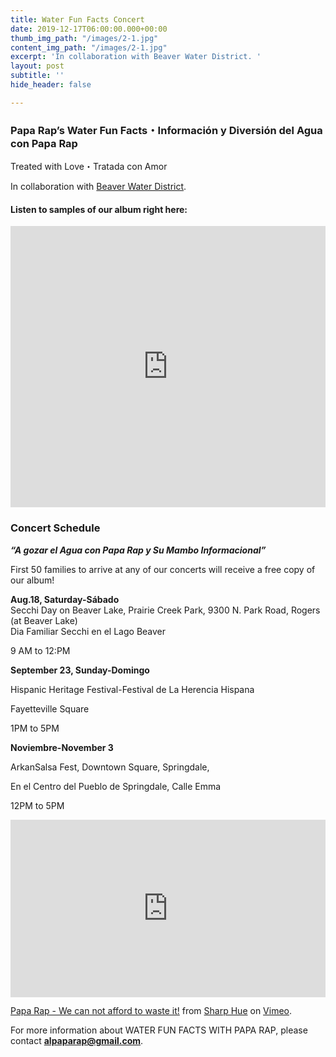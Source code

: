 ```yaml
---
title: Water Fun Facts Concert
date: 2019-12-17T06:00:00.000+00:00
thumb_img_path: "/images/2-1.jpg"
content_img_path: "/images/2-1.jpg"
excerpt: 'In collaboration with Beaver Water District. '
layout: post
subtitle: ''
hide_header: false

---
```

### Papa Rap’s Water Fun Facts・Información y Diversión del Agua con Papa Rap

Treated with Love・Tratada con Amor

In collaboration with [Beaver Water District](http://bwdh2o.org/).

#### Listen to samples of our album right here:

<iframe width="100%" height="450" scrolling="no" frameborder="no" allow="autoplay" src="https://w.soundcloud.com/player/?url=https%3A//api.soundcloud.com/playlists/296138865&color=%23ff5500&auto_play=false&hide_related=false&show_comments=true&show_user=true&show_reposts=false&show_teaser=true"></iframe>

### Concert Schedule

**_“A gozar el Agua con Papa Rap y Su Mambo Informacional”_**

First 50 families to arrive at any of our concerts will receive a free copy of our album!

**Aug.18, Saturday-Sábado**  
Secchi Day on Beaver Lake, Prairie Creek Park, 9300 N. Park Road, Rogers (at Beaver Lake)  
Dia Familiar Secchi en el Lago Beaver

9 AM to 12:PM

**September 23, Sunday-Domingo**

Hispanic Heritage Festival-Festival de La Herencia Hispana

Fayetteville Square

1PM to 5PM

**Noviembre-November 3**

ArkanSalsa Fest, Downtown Square, Springdale,

En el Centro del Pueblo de Springdale, Calle Emma

12PM to 5PM

<div style="padding:56.25% 0 0 0;position:relative;"><iframe src="https://player.vimeo.com/video/231435999?title=0&byline=0&portrait=0" style="position:absolute;top:0;left:0;width:100%;height:100%;" frameborder="0" allow="autoplay; fullscreen" allowfullscreen></iframe></div><script src="https://player.vimeo.com/api/player.js"></script>

<p><a href="[https://vimeo.com/231435999](https://vimeo.com/231435999 "https://vimeo.com/231435999")">Papa Rap - We can not afford to waste it!</a> from <a href="[https://vimeo.com/sharphue](https://vimeo.com/sharphue "https://vimeo.com/sharphue")">Sharp Hue</a> on <a href="[https://vimeo.com](https://vimeo.com "https://vimeo.com")">Vimeo</a>.</p>

For more information about WATER FUN FACTS WITH PAPA RAP, please contact [**alpaparap@gmail.com**](mailto:alpaparap@gmail.com "Papa Rap's Email").